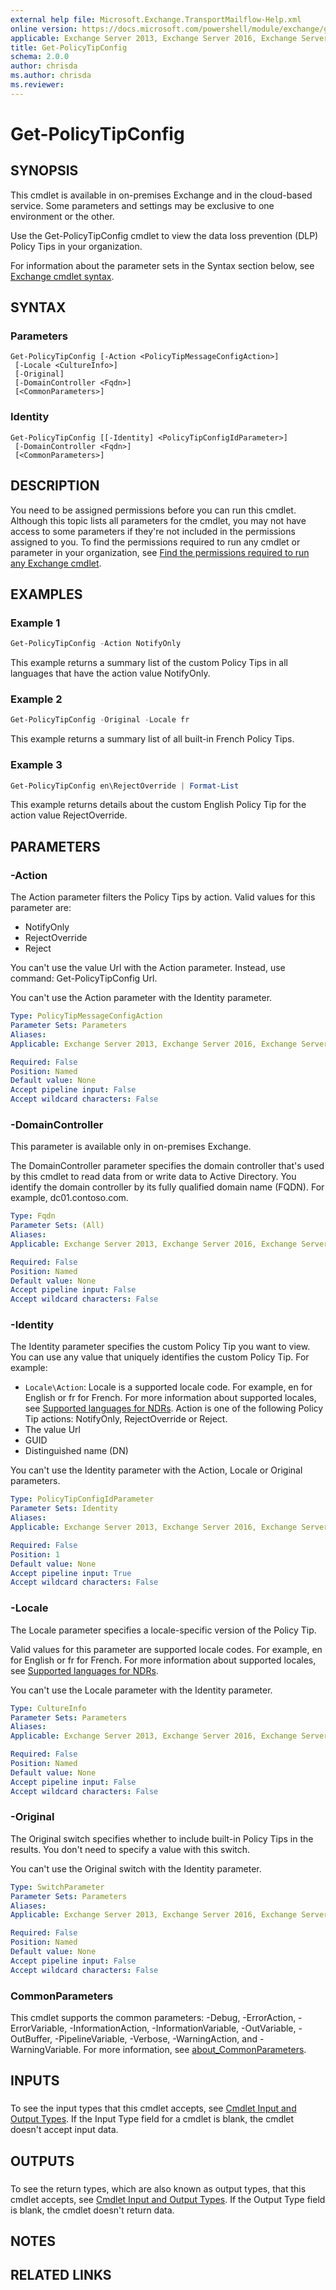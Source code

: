 ```yaml
---
external help file: Microsoft.Exchange.TransportMailflow-Help.xml
online version: https://docs.microsoft.com/powershell/module/exchange/get-policytipconfig
applicable: Exchange Server 2013, Exchange Server 2016, Exchange Server 2019, Exchange Online
title: Get-PolicyTipConfig
schema: 2.0.0
author: chrisda
ms.author: chrisda
ms.reviewer:
---
```


# Get-PolicyTipConfig

## SYNOPSIS
This cmdlet is available in on-premises Exchange and in the cloud-based service. Some parameters and settings may be exclusive to one environment or the other.

Use the Get-PolicyTipConfig cmdlet to view the data loss prevention (DLP) Policy Tips in your organization.

For information about the parameter sets in the Syntax section below, see [Exchange cmdlet syntax](https://docs.microsoft.com/powershell/exchange/exchange-cmdlet-syntax).

## SYNTAX

### Parameters
```
Get-PolicyTipConfig [-Action <PolicyTipMessageConfigAction>]
 [-Locale <CultureInfo>]
 [-Original]
 [-DomainController <Fqdn>]
 [<CommonParameters>]
```

### Identity
```
Get-PolicyTipConfig [[-Identity] <PolicyTipConfigIdParameter>]
 [-DomainController <Fqdn>]
 [<CommonParameters>]
```

## DESCRIPTION
You need to be assigned permissions before you can run this cmdlet. Although this topic lists all parameters for the cmdlet, you may not have access to some parameters if they're not included in the permissions assigned to you. To find the permissions required to run any cmdlet or parameter in your organization, see [Find the permissions required to run any Exchange cmdlet](https://docs.microsoft.com/powershell/exchange/find-exchange-cmdlet-permissions).

## EXAMPLES

### Example 1
```powershell
Get-PolicyTipConfig -Action NotifyOnly
```

This example returns a summary list of the custom Policy Tips in all languages that have the action value NotifyOnly.

### Example 2
```powershell
Get-PolicyTipConfig -Original -Locale fr
```

This example returns a summary list of all built-in French Policy Tips.

### Example 3
```powershell
Get-PolicyTipConfig en\RejectOverride | Format-List
```

This example returns details about the custom English Policy Tip for the action value RejectOverride.

## PARAMETERS

### -Action
The Action parameter filters the Policy Tips by action. Valid values for this parameter are:

- NotifyOnly
- RejectOverride
- Reject

You can't use the value Url with the Action parameter. Instead, use command: Get-PolicyTipConfig Url.

You can't use the Action parameter with the Identity parameter.

```yaml
Type: PolicyTipMessageConfigAction
Parameter Sets: Parameters
Aliases:
Applicable: Exchange Server 2013, Exchange Server 2016, Exchange Server 2019, Exchange Online

Required: False
Position: Named
Default value: None
Accept pipeline input: False
Accept wildcard characters: False
```

### -DomainController
This parameter is available only in on-premises Exchange.

The DomainController parameter specifies the domain controller that's used by this cmdlet to read data from or write data to Active Directory. You identify the domain controller by its fully qualified domain name (FQDN). For example, dc01.contoso.com.

```yaml
Type: Fqdn
Parameter Sets: (All)
Aliases:
Applicable: Exchange Server 2013, Exchange Server 2016, Exchange Server 2019

Required: False
Position: Named
Default value: None
Accept pipeline input: False
Accept wildcard characters: False
```

### -Identity
The Identity parameter specifies the custom Policy Tip you want to view. You can use any value that uniquely identifies the custom Policy Tip. For example:

- `Locale\Action`: Locale is a supported locale code. For example, en for English or fr for French. For more information about supported locales, see [Supported languages for NDRs](https://docs.microsoft.com/Exchange/mail-flow/non-delivery-reports-and-bounce-messages/ndr-procedures#supported-languages-for-ndrs). Action is one of the following Policy Tip actions: NotifyOnly, RejectOverride or Reject.
- The value Url
- GUID
- Distinguished name (DN)

You can't use the Identity parameter with the Action, Locale or Original parameters.

```yaml
Type: PolicyTipConfigIdParameter
Parameter Sets: Identity
Aliases:
Applicable: Exchange Server 2013, Exchange Server 2016, Exchange Server 2019, Exchange Online

Required: False
Position: 1
Default value: None
Accept pipeline input: True
Accept wildcard characters: False
```

### -Locale
The Locale parameter specifies a locale-specific version of the Policy Tip.

Valid values for this parameter are supported locale codes. For example, en for English or fr for French. For more information about supported locales, see [Supported languages for NDRs](https://docs.microsoft.com/Exchange/mail-flow/non-delivery-reports-and-bounce-messages/ndr-procedures#supported-languages-for-ndrs).

You can't use the Locale parameter with the Identity parameter.

```yaml
Type: CultureInfo
Parameter Sets: Parameters
Aliases:
Applicable: Exchange Server 2013, Exchange Server 2016, Exchange Server 2019, Exchange Online

Required: False
Position: Named
Default value: None
Accept pipeline input: False
Accept wildcard characters: False
```

### -Original
The Original switch specifies whether to include built-in Policy Tips in the results. You don't need to specify a value with this switch.

You can't use the Original switch with the Identity parameter.

```yaml
Type: SwitchParameter
Parameter Sets: Parameters
Aliases:
Applicable: Exchange Server 2013, Exchange Server 2016, Exchange Server 2019, Exchange Online

Required: False
Position: Named
Default value: None
Accept pipeline input: False
Accept wildcard characters: False
```

### CommonParameters
This cmdlet supports the common parameters: -Debug, -ErrorAction, -ErrorVariable, -InformationAction, -InformationVariable, -OutVariable, -OutBuffer, -PipelineVariable, -Verbose, -WarningAction, and -WarningVariable. For more information, see [about_CommonParameters](https://go.microsoft.com/fwlink/p/?LinkID=113216).

## INPUTS

###  
To see the input types that this cmdlet accepts, see [Cmdlet Input and Output Types](https://go.microsoft.com/fwlink/p/?linkId=616387). If the Input Type field for a cmdlet is blank, the cmdlet doesn't accept input data.

## OUTPUTS

###  
To see the return types, which are also known as output types, that this cmdlet accepts, see [Cmdlet Input and Output Types](https://go.microsoft.com/fwlink/p/?linkId=616387). If the Output Type field is blank, the cmdlet doesn't return data.

## NOTES

## RELATED LINKS
